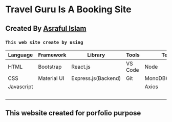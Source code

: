 # Travel Guru Is A Booking Site

## Created By  [Asraful Islam](https://mxasraful.com)


### `This web site create by using`


Language | Framework | Library | Tools | Tech | Others |
--- | --- | --- | --- | --- | --- |
HTML | Bootstrap | React.js |  VS Code  | Node | Firebase |
CSS | Material UI | Express.js(Backend) | Git | MonoDB(Backend) | FontAwesome |
Javascript |  |  |  | Axios |
 | | | | | | React Router |





## This website created for porfolio purpose

